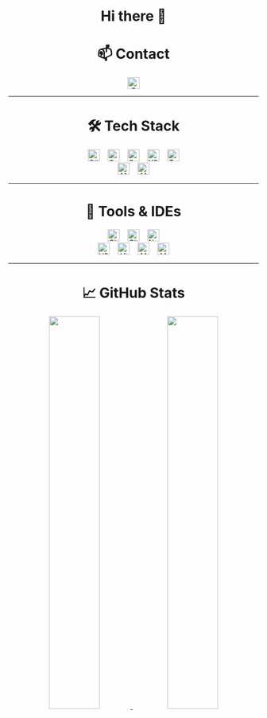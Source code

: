 <h1 align="center">Hi there 👋</h1>

<h1 align="center">📫 Contact</h1>
<p align="center">
  <a href="mailto:azbxabcd4@gmail.com">
    <img
      src="https://img.shields.io/badge/-Gmail-D14836?style=flat-square&logo=gmail&logoColor=white&logoWidth=25"
      alt="Gmail"
      style="height:24px; padding:0 8px;"
    />
  </a>
</p>

---

<h1 align="center">🛠 Tech Stack</h1>

<p align="center">
  <img
    src="https://img.shields.io/badge/-C%23-239120?style=flat-square&logo=c-sharp&logoWidth=24"
    alt="C#"
    style="height:24px; margin:0 6px;"
  />
  <img
    src="https://img.shields.io/badge/-C%2B%2B-00599C?style=flat-square&logo=c-plusplus&logoWidth=24"
    alt="C++"
    style="height:24px; margin:0 6px;"
  />
  <img
    src="https://img.shields.io/badge/-OpenCV-5C3EE8?style=flat-square&logo=opencv&logoWidth=24"
    alt="OpenCV"
    style="height:24px; margin:0 6px;"
  />
  <img
    src="https://img.shields.io/badge/-YOLO-FF0000?style=flat-square&logo=yolo&logoWidth=24"
    alt="YOLO"
    style="height:24px; margin:0 6px;"
  />
  <img
    src="https://img.shields.io/badge/-TensorFlow-FF6F00?style=flat-square&logo=tensorflow&logoWidth=24"
    alt="TensorFlow"
    style="height:24px; margin:0 6px;"
  />
  <br/>
  <img
    src="https://img.shields.io/badge/-MySQL-4479A1?style=flat-square&logo=mysql&logoWidth=24"
    alt="MySQL"
    style="height:24px; margin:0 6px;"
  />
  <img
    src="https://img.shields.io/badge/-MS%20SQL-CC2927?style=flat-square&logo=microsoft-sql-server&logoWidth=24"
    alt="MS SQL"
    style="height:24px; margin:0 6px;"
  />
</p>

---

<h1 align="center">🔧 Tools & IDEs</h1>

<p align="center">
  <img
    src="https://img.shields.io/badge/-Git-181717?style=flat-square&logo=git&logoWidth=24"
    alt="Git"
    style="height:24px; margin:0 6px;"
  />
  <img
    src="https://img.shields.io/badge/-GitHub-181717?style=flat-square&logo=github&logoWidth=24"
    alt="GitHub"
    style="height:24px; margin:0 6px;"
  />
  <img
    src="https://img.shields.io/badge/-Notion-000000?style=flat-square&logo=notion&logoWidth=24"
    alt="Notion"
    style="height:24px; margin:0 6px;"
  />
  <br/>
  <img
    src="https://img.shields.io/badge/-VS%20Code-007ACC?style=flat-square&logo=visual-studio-code&logoWidth=24"
    alt="VS Code"
    style="height:24px; margin:0 6px;"
  />
  <img
    src="https://img.shields.io/badge/-Visual%20Studio-5C2D91?style=flat-square&logo=visual-studio&logoWidth=24"
    alt="Visual Studio"
    style="height:24px; margin:0 6px;"
  />
  <img
    src="https://img.shields.io/badge/-MySQL%20Workbench-00758F?style=flat-square&logo=mysql&logoWidth=24"
    alt="MySQL Workbench"
    style="height:24px; margin:0 6px;"
  />
  <img
    src="https://img.shields.io/badge/-MATLAB-F16724?style=flat-square&logo=matlab&logoColor=white&logoWidth=24"
    alt="MATLAB"
    style="height:24px; margin:0 6px;"
  />
</p>

---

<h1 align="center">📈 GitHub Stats</h1>
<p align="center">
  <a href="https://github.com/CHK404">
    <img
      src="https://github-readme-stats.vercel.app/api?username=azbxabcd4&show_icons=true&theme=vue-dark"
      width="45%"
    />
  </a>
  &nbsp;
  <a href="https://github.com/CHK404">
    <img
      src="https://github-readme-stats.vercel.app/api/top-langs/?username=azbxabcd4&layout=compact&theme=vue-dark"
      width="45%"
    />
  </a>
</p>
